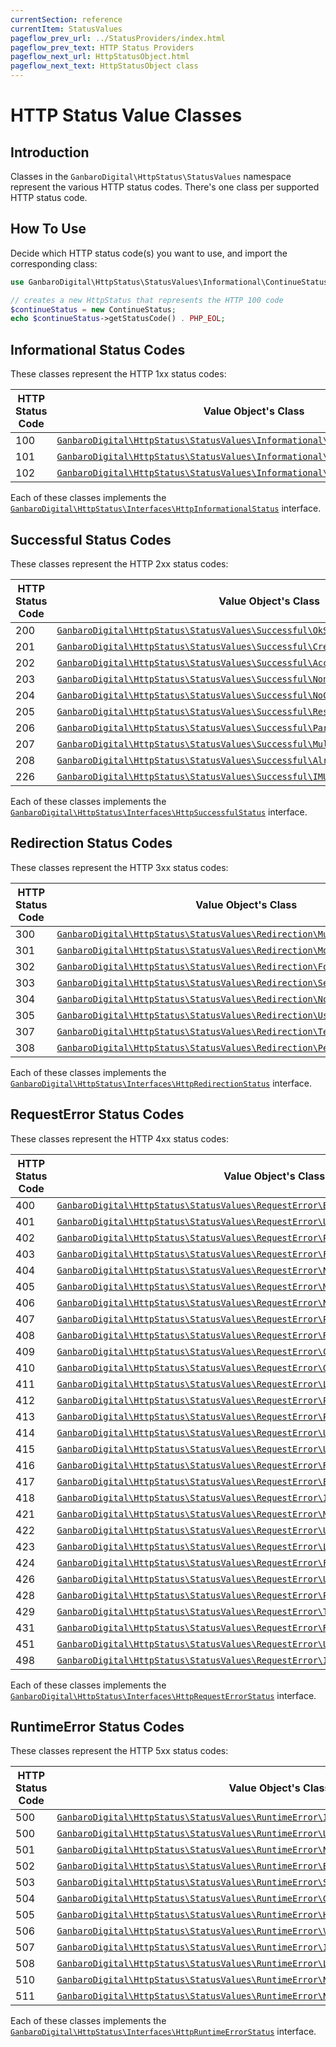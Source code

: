 ```yaml
---
currentSection: reference
currentItem: StatusValues
pageflow_prev_url: ../StatusProviders/index.html
pageflow_prev_text: HTTP Status Providers
pageflow_next_url: HttpStatusObject.html
pageflow_next_text: HttpStatusObject class
---
```


# HTTP Status Value Classes

## Introduction

Classes in the `GanbaroDigital\HttpStatus\StatusValues` namespace represent the various HTTP status codes. There's one class per supported HTTP status code.

## How To Use

Decide which HTTP status code(s) you want to use, and import the corresponding class:

```php
use GanbaroDigital\HttpStatus\StatusValues\Informational\ContinueStatus;

// creates a new HttpStatus that represents the HTTP 100 code
$continueStatus = new ContinueStatus;
echo $continueStatus->getStatusCode() . PHP_EOL;
```

## Informational Status Codes

These classes represent the HTTP 1xx status codes:

HTTP Status Code | Value Object's Class
-----------------|--------------------
100 | [`GanbaroDigital\HttpStatus\StatusValues\Informational\ContinueStatus`](ContinueStatus.html)
101 | [`GanbaroDigital\HttpStatus\StatusValues\Informational\SwitchingProtocolsStatus`](SwitchingProtocolsStatus.html)
102 | [`GanbaroDigital\HttpStatus\StatusValues\Informational\ProcessingStatus`](ProcessingStatus.html)

Each of these classes implements the [`GanbaroDigital\HttpStatus\Interfaces\HttpInformationalStatus`](../Interfaces/HttpInformationalStatus.html) interface.

## Successful Status Codes

These classes represent the HTTP 2xx status codes:

HTTP Status Code | Value Object's Class
-----------------|--------------------
200 | [`GanbaroDigital\HttpStatus\StatusValues\Successful\OkStatus`](OkStatus.html)
201 | [`GanbaroDigital\HttpStatus\StatusValues\Successful\CreatedStatus`](CreatedStatus.html)
202 | [`GanbaroDigital\HttpStatus\StatusValues\Successful\AcceptedStatus`](AcceptedStatus.html)
203 | [`GanbaroDigital\HttpStatus\StatusValues\Successful\NonAuthoritativeInformationStatus`](NonAuthoritativeInformationStatus.html)
204 | [`GanbaroDigital\HttpStatus\StatusValues\Successful\NoContentStatus`](NoContentStatus.html)
205 | [`GanbaroDigital\HttpStatus\StatusValues\Successful\ResetContentStatus`](ResetContentStatus.html)
206 | [`GanbaroDigital\HttpStatus\StatusValues\Successful\PartialContentStatus`](PartialContentStatus.html)
207 | [`GanbaroDigital\HttpStatus\StatusValues\Successful\MultiStatusStatus`](MultiStatusStatus.html)
208 | [`GanbaroDigital\HttpStatus\StatusValues\Successful\AlreadyReportedStatus`](AlreadyReportedStatus.html)
226 | [`GanbaroDigital\HttpStatus\StatusValues\Successful\IMUsedStatus`](IMUsedStatus.html)

Each of these classes implements the [`GanbaroDigital\HttpStatus\Interfaces\HttpSuccessfulStatus`](../Interfaces/HttpSuccessfulStatus.html) interface.

## Redirection Status Codes

These classes represent the HTTP 3xx status codes:

HTTP Status Code | Value Object's Class
-----------------|--------------------
300 | [`GanbaroDigital\HttpStatus\StatusValues\Redirection\MultipleChoicesStatus`](MultipleChoicesStatus.html)
301 | [`GanbaroDigital\HttpStatus\StatusValues\Redirection\MovedPermanentlyStatus`](MovedPermanentlyStatus.html)
302 | [`GanbaroDigital\HttpStatus\StatusValues\Redirection\FoundStatus`](FoundStatus.html)
303 | [`GanbaroDigital\HttpStatus\StatusValues\Redirection\SeeOtherStatus`](SeeOtherStatus.html)
304 | [`GanbaroDigital\HttpStatus\StatusValues\Redirection\NotModifiedStatus`](NotModifiedStatus.html)
305 | [`GanbaroDigital\HttpStatus\StatusValues\Redirection\UseProxyStatus`](UseProxyStatus.html)
307 | [`GanbaroDigital\HttpStatus\StatusValues\Redirection\TemporaryRedirectStatus`](TemporaryRedirectStatus.html)
308 | [`GanbaroDigital\HttpStatus\StatusValues\Redirection\PermanentRedirectStatus`](PermanentRedirectStatus.html)

Each of these classes implements the [`GanbaroDigital\HttpStatus\Interfaces\HttpRedirectionStatus`](../Interfaces/HttpRedirectionStatus.html) interface.

## RequestError Status Codes

These classes represent the HTTP 4xx status codes:

HTTP Status Code | Value Object's Class
-----------------|--------------------
400 | [`GanbaroDigital\HttpStatus\StatusValues\RequestError\BadRequestStatus`](BadRequestStatus.html)
401 | [`GanbaroDigital\HttpStatus\StatusValues\RequestError\UnauthorizedStatus`](UnauthorizedStatus.html)
402 | [`GanbaroDigital\HttpStatus\StatusValues\RequestError\PaymentRequiredStatus`](PaymentRequiredStatus.html)
403 | [`GanbaroDigital\HttpStatus\StatusValues\RequestError\ForbiddenStatus`](ForbiddenStatus.html)
404 | [`GanbaroDigital\HttpStatus\StatusValues\RequestError\NotFoundStatus`](NotFoundStatus.html)
405 | [`GanbaroDigital\HttpStatus\StatusValues\RequestError\MethodNotAllowedStatus`](MethodNotAllowedStatus.html)
406 | [`GanbaroDigital\HttpStatus\StatusValues\RequestError\NotAcceptableStatus`](NotAcceptableStatus.html)
407 | [`GanbaroDigital\HttpStatus\StatusValues\RequestError\ProxyAuthenticationRequiredStatus`](ProxyAuthenticationRequiredStatus.html)
408 | [`GanbaroDigital\HttpStatus\StatusValues\RequestError\RequestTimeoutStatus`](RequestTimeoutStatus.html)
409 | [`GanbaroDigital\HttpStatus\StatusValues\RequestError\ConflictStatus`](ConflictStatus.html)
410 | [`GanbaroDigital\HttpStatus\StatusValues\RequestError\GoneStatus`](GoneStatus.html)
411 | [`GanbaroDigital\HttpStatus\StatusValues\RequestError\LengthRequiredStatus`](LengthRequiredStatus.html)
412 | [`GanbaroDigital\HttpStatus\StatusValues\RequestError\PreconditionFailedStatus`](PreconditionFailedStatus.html)
413 | [`GanbaroDigital\HttpStatus\StatusValues\RequestError\PayloadTooLargeStatus`](PayloadTooLargeStatus.html)
414 | [`GanbaroDigital\HttpStatus\StatusValues\RequestError\UriTooLongStatus`](UriTooLongStatus.html)
415 | [`GanbaroDigital\HttpStatus\StatusValues\RequestError\UnsupportedMediaTypeStatus`](UnsupportedMediaTypeStatus.html)
416 | [`GanbaroDigital\HttpStatus\StatusValues\RequestError\RangeNotSatisfiableStatus`](RangeNotSatisfiableStatus.html)
417 | [`GanbaroDigital\HttpStatus\StatusValues\RequestError\ExpectationFailedStatus`](ExpectationFailedStatus.html)
418 | [`GanbaroDigital\HttpStatus\StatusValues\RequestError\ImATeapotStatus`](ImATeapotStatus.html)
421 | [`GanbaroDigital\HttpStatus\StatusValues\RequestError\MisdirectedRequestStatus`](MisdirectedRequestStatus.html)
422 | [`GanbaroDigital\HttpStatus\StatusValues\RequestError\UnprocessableEntityStatus`](UnprocessableEntityStatus.html)
423 | [`GanbaroDigital\HttpStatus\StatusValues\RequestError\LockedStatus`](LockedStatus.html)
424 | [`GanbaroDigital\HttpStatus\StatusValues\RequestError\FailedDependencyStatus`](FailedDependencyStatus.html)
426 | [`GanbaroDigital\HttpStatus\StatusValues\RequestError\UpgradeRequiredStatus`](UpgradeRequiredStatus.html)
428 | [`GanbaroDigital\HttpStatus\StatusValues\RequestError\PreconditionRequiredStatus`](PreconditionRequiredStatus.html)
429 | [`GanbaroDigital\HttpStatus\StatusValues\RequestError\TooManyRequestsStatus`](TooManyRequestsStatus.html)
431 | [`GanbaroDigital\HttpStatus\StatusValues\RequestError\RequestHeaderFieldsTooLargeStatus`](RequestHeaderFieldsTooLargeStatus.html)
451 | [`GanbaroDigital\HttpStatus\StatusValues\RequestError\UnavailableForLegalReasonsStatus`](UnavailableForLegalReasonsStatus.html)
498 | [`GanbaroDigital\HttpStatus\StatusValues\RequestError\InvalidTokenStatus`](InvalidTokenStatus.html)

Each of these classes implements the [`GanbaroDigital\HttpStatus\Interfaces\HttpRequestErrorStatus`](../Interfaces/HttpRequestErrorStatus.html) interface.

## RuntimeError Status Codes

These classes represent the HTTP 5xx status codes:

HTTP Status Code | Value Object's Class
-----------------|--------------------
500 | [`GanbaroDigital\HttpStatus\StatusValues\RuntimeError\InternalServerErrorStatus`](InternalServerErrorStatus.html)
500 | [`GanbaroDigital\HttpStatus\StatusValues\RuntimeError\UnexpectedErrorStatus`](UnexpectedErrorStatus.html)
501 | [`GanbaroDigital\HttpStatus\StatusValues\RuntimeError\NotImplementedStatus`](NotImplementedStatus.html)
502 | [`GanbaroDigital\HttpStatus\StatusValues\RuntimeError\BadGatewayStatus`](BadGatewayStatus.html)
503 | [`GanbaroDigital\HttpStatus\StatusValues\RuntimeError\ServiceUnavailableStatus`](ServiceUnavailableStatus.html)
504 | [`GanbaroDigital\HttpStatus\StatusValues\RuntimeError\GatewayTimeoutStatus`](GatewayTimeoutStatus.html)
505 | [`GanbaroDigital\HttpStatus\StatusValues\RuntimeError\HttpVersionNotSupportedStatus`](HttpVersionNotSupportedStatus.html)
506 | [`GanbaroDigital\HttpStatus\StatusValues\RuntimeError\VariantAlsoNegotiatesStatus`](VariantAlsoNegotiatesStatus.html)
507 | [`GanbaroDigital\HttpStatus\StatusValues\RuntimeError\InsufficientStorageStatus`](InsufficientStorageStatus.html)
508 | [`GanbaroDigital\HttpStatus\StatusValues\RuntimeError\LoopDetectedStatus`](LoopDetectedStatus.html)
510 | [`GanbaroDigital\HttpStatus\StatusValues\RuntimeError\NotExtendedStatus`](NotExtendedStatus.html)
511 | [`GanbaroDigital\HttpStatus\StatusValues\RuntimeError\NetworkAuthenticationRequiredStatus`](NetworkAuthenticationRequiredStatus.html)

Each of these classes implements the [`GanbaroDigital\HttpStatus\Interfaces\HttpRuntimeErrorStatus`](../Interfaces/HttpRuntimeErrorStatus.html) interface.
